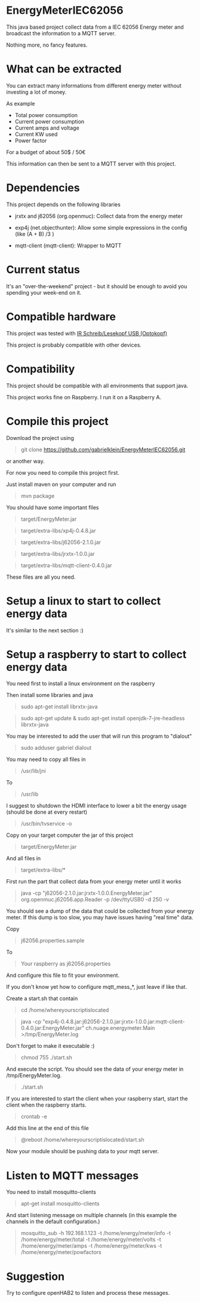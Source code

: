 # EnergyMeterIEC62056

This java based project collect data from a IEC 62056 Energy meter and broadcast the information to a MQTT server.

Nothing more, no fancy features.

# What can be extracted

You can extract many informations from different energy meter without investing a lot of money.

As example

* Total power consumption
* Current power consumption
* Current amps and voltage
* Current KW used
* Power factor

For a budget of about 50$ / 50€

This information can then be sent to a MQTT server with this project.


# Dependencies

This project depends on the following libraries

* jrxtx and j62056 (org.openmuc): Collect data from the energy meter

* exp4j (net.objecthunter): Allow some simple expressions in the config (like (A + B) /3 )

* mqtt-client (mqtt-client): Wrapper to MQTT

# Current status

It's an "over-the-weekend" project - but it should be enough to avoid you spending your week-end on it.

# Compatible hardware

This project was tested with <a href="https://shop.weidmann-elektronik.de/index.php?page=product&info=24">IR Schreib/Lesekopf USB (Optokopf)</a>

This project is probably compatible with other devices.

# Compatibility

This project should be compatible with all environments that support java.

This project works fine on Raspberry. I run it on a Raspberry A.

# Compile this project

Download the project using 
>git clone https://github.com/gabrielklein/EnergyMeterIEC62056.git

or another way.

For now you need to compile this project first.

Just install maven on your computer and run
> mvn package

You should have some important files
> target/EnergyMeter.jar

> target/extra-libs/xp4j-0.4.8.jar

> target/extra-libs/j62056-2.1.0.jar

> target/extra-libs/jrxtx-1.0.0.jar

> target/extra-libs/mqtt-client-0.4.0.jar

These files are all you need.

# Setup a linux to start to collect energy data

It's similar to the next section :)

# Setup a raspberry to start to collect energy data

You need first to install a linux environment on the raspberry

Then install some libraries and java
> sudo apt-get install librxtx-java

> sudo apt-get update & sudo apt-get install openjdk-7-jre-headless librxtx-java

You may be interested to add the user that will run this program to "dialout"
> sudo adduser gabriel dialout

You may need to copy all files in
> /usr/lib/jni

To

> /usr/lib

I suggest to shutdown the HDMI interface to lower a bit the energy usage (should be done at every restart)
> /usr/bin/tvservice -o

Copy on your target computer the jar of this project
> target/EnergyMeter.jar

And all files in
> target/extra-libs/*

First run the part that collect data from your energy meter until it works
> java -cp "j62056-2.1.0.jar:jrxtx-1.0.0.EnergyMeter.jar" org.openmuc.j62056.app.Reader -p /dev/ttyUSB0 -d 250 -v 

You should see a dump of the data that could be collected from your energy meter. If this dump is too slow, you may have issues having "real time" data.

Copy
>j62056.properties.sample

To 
>Your raspberry as j62056.properties

And configure this file to fit your environment.

If you don't know yet how to configure mqtt\_mess_*, just leave if like that.

Create a start.sh that contain
> cd /home/whereyourscriptislocated

> java -cp "exp4j-0.4.8.jar:j62056-2.1.0.jar:jrxtx-1.0.0.jar:mqtt-client-0.4.0.jar:EnergyMeter.jar" ch.nuage.energymeter.Main >/tmp/EnergyMeter.log

Don't forget to make it executable :)
> chmod 755 ./start.sh

And execute the script. You should see the data of your energy meter in /tmp/EnergyMeter.log.
> ./start.sh

If you are interested to start the client when your raspberry start, start the client when the raspberry starts.
> crontab -e

Add this line at the end of this file
>@reboot /home/whereyourscriptislocated/start.sh

Now your module should be pushing data to your mqtt server.

# Listen to MQTT messages

You need to install mosquitto-clients
> apt-get install mosquitto-clients

And start listening message on multiple channels (in this example the channels in the default configuration.)
> mosquitto_sub -h 192.168.1.123 -t /home/energy/meter/info -t /home/energy/meter/total -t /home/energy/meter/volts -t /home/energy/meter/amps -t /home/energy/meter/kws -t /home/energy/meter/powfactors

# Suggestion

Try to configure openHAB2 to listen and process these messages.

